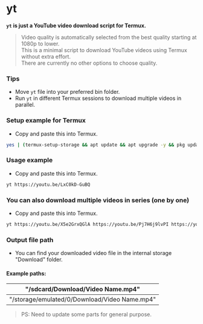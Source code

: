 # yt
**`yt` is just a YouTube video download script for Termux.**  
> Video quality is automatically selected from the best quality starting at 1080p to lower.  
This is a minimal script to download YouTube videos using Termux without extra effort.  
There are currently no other options to choose quality.  

### Tips
- Move `yt` file into your preferred bin folder.  
- Run `yt` in different Termux sessions to download multiple videos in parallel.  
### Setup example for Termux  
- Copy and paste this into Termux.
```bash
yes | (termux-setup-storage && apt update && apt upgrade -y && pkg update && pkg install x11-repo && pkg install git python python-pip ffmpeg phantomjs && python -m pip install --upgrade --force-reinstall yt-dlp && git clone -b Termux https://github.com/RellikJaeger/yt && cd yt && chmod a+x yt && mv yt $HOME/../usr/bin && cd .. && rm -rf yt && mkdir -p $HOME/bin && echo "yt \$*" > $HOME/bin/termux-url-opener && chmod a+x $HOME/bin/termux-url-opener) && clear && yt -v && yt -h
```
### Usage example
- Copy and paste this into Termux.
```bash
yt https://youtu.be/LxC0kD-GuBQ
```
### You can also download multiple videos in series (one by one)
- Copy and paste this into Termux.
```bash
yt https://youtu.be/X5e2GrxQGlA https://youtu.be/Pj7H6j9lvPI https://youtu.be/OosiksDo_OA
```
### Output file path
- You can find your downloaded video file in the internal storage "Download" folder.  
#### Example paths:
| "/sdcard/Download/Video Name.mp4"             |
| --- |
| "/storage/emulated/0/Download/Video Name.mp4" |
> PS: Need to update some parts for general purpose.
